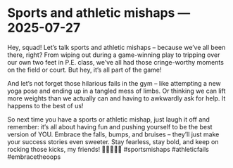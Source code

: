 # Sports and athletic mishaps — 2025-07-27

Hey, squad! Let’s talk sports and athletic mishaps – because we’ve all been there, right? From wiping out during a game-winning play to tripping over our own two feet in P.E. class, we’ve all had those cringe-worthy moments on the field or court. But hey, it’s all part of the game!

And let’s not forget those hilarious fails in the gym – like attempting a new yoga pose and ending up in a tangled mess of limbs. Or thinking we can lift more weights than we actually can and having to awkwardly ask for help. It happens to the best of us!

So next time you have a sports or athletic mishap, just laugh it off and remember: it’s all about having fun and pushing yourself to be the best version of YOU. Embrace the falls, bumps, and bruises – they’ll just make your success stories even sweeter. Stay fearless, stay bold, and keep on rocking those kicks, my friends! 🏀🏃🏼‍♀️💪 #sportsmishaps #athleticfails #embracetheoops